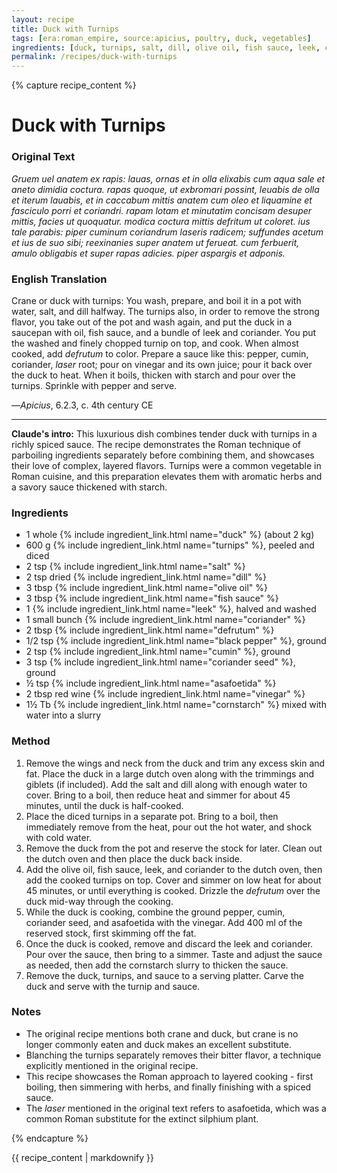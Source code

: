 ```yaml
---
layout: recipe
title: Duck with Turnips
tags: [era:roman_empire, source:apicius, poultry, duck, vegetables]
ingredients: [duck, turnips, salt, dill, olive oil, fish sauce, leek, coriander, defrutum, black pepper, cumin, coriander seed, asafoetida, red wine vinegar, cornstarch]
permalink: /recipes/duck-with-turnips
---
```


{% capture recipe_content %}
# Duck with Turnips

### Original Text
*Gruem uel anatem ex rapis: lauas, ornas et in olla elixabis cum aqua sale et aneto dimidia coctura. rapas quoque, ut exbromari possint, leuabis de olla et iterum lauabis, et in caccabum mittis anatem cum oleo et liquamine et fasciculo porri et coriandri. rapam lotam et minutatim concisam desuper mittis, facies ut quoquatur. modica coctura mittis defritum ut coloret. ius tale parabis: piper cuminum coriandrum laseris radicem; suffundes acetum et ius de suo sibi; reexinanies super anatem ut ferueat. cum ferbuerit, amulo obligabis et super rapas adicies. piper aspargis et adponis.*

### English Translation
Crane or duck with turnips: You wash, prepare, and boil it in a pot with water, salt, and dill halfway. The turnips also, in order to remove the strong flavor, you take out of the pot and wash again, and put the duck in a saucepan with oil, fish sauce, and a bundle of leek and coriander. You put the washed and finely chopped turnip on top, and cook. When almost cooked, add *defrutum* to color. Prepare a sauce like this: pepper, cumin, coriander, *laser* root; pour on vinegar and its own juice; pour it back over the duck to heat. When it boils, thicken with starch and pour over the turnips. Sprinkle with pepper and serve.

—*Apicius*, 6.2.3, c. 4th century CE

___

**Claude's intro:** This luxurious dish combines tender duck with turnips in a richly spiced sauce. The recipe demonstrates the Roman technique of parboiling ingredients separately before combining them, and showcases their love of complex, layered flavors. Turnips were a common vegetable in Roman cuisine, and this preparation elevates them with aromatic herbs and a savory sauce thickened with starch.

### Ingredients
- 1 whole {% include ingredient_link.html name="duck" %} (about 2 kg)
- 600 g {% include ingredient_link.html name="turnips" %}, peeled and diced
- 2 tsp {% include ingredient_link.html name="salt" %}
- 2 tsp dried {% include ingredient_link.html name="dill" %}
- 3 tbsp {% include ingredient_link.html name="olive oil" %}
- 3 tbsp {% include ingredient_link.html name="fish sauce" %}
- 1 {% include ingredient_link.html name="leek" %}, halved and washed
- 1 small bunch {% include ingredient_link.html name="coriander" %}
- 2 tbsp {% include ingredient_link.html name="defrutum" %}
- 1/2 tsp {% include ingredient_link.html name="black pepper" %}, ground
- 2 tsp {% include ingredient_link.html name="cumin" %}, ground
- 3 tsp {% include ingredient_link.html name="coriander seed" %}, ground
- ½ tsp {% include ingredient_link.html name="asafoetida" %}
- 2 tbsp red wine {% include ingredient_link.html name="vinegar" %}
- 1½ Tb {% include ingredient_link.html name="cornstarch" %} mixed with water into a slurry

### Method
1. Remove the wings and neck from the duck and trim any excess skin and fat. Place the duck in a large dutch oven along with the trimmings and giblets (if included). Add the salt and dill along with enough water to cover. Bring to a boil, then reduce heat and simmer for about 45 minutes, until the duck is half-cooked.
2. Place the diced turnips in a separate pot. Bring to a boil, then immediately remove from the heat, pour out the hot water, and shock with cold water.
3. Remove the duck from the pot and reserve the stock for later. Clean out the dutch oven and then place the duck back inside.
4. Add the olive oil, fish sauce, leek, and coriander to the dutch oven, then add the cooked turnips on top. Cover and simmer on low heat for about 45 minutes, or until everything is cooked. Drizzle the *defrutum* over the duck mid-way through the cooking.
5. While the duck is cooking, combine the ground pepper, cumin, coriander seed, and asafoetida with the vinegar. Add 400 ml of the reserved stock, first skimming off the fat.
6. Once the duck is cooked, remove and discard the leek and coriander. Pour over the sauce, then bring to a simmer. Taste and adjust the sauce as needed, then add the cornstarch slurry to thicken the sauce.
7. Remove the duck, turnips, and sauce to a serving platter. Carve the duck and serve with the turnip and sauce.

### Notes
- The original recipe mentions both crane and duck, but crane is no longer commonly eaten and duck makes an excellent substitute.
- Blanching the turnips separately removes their bitter flavor, a technique explicitly mentioned in the original recipe.
- This recipe showcases the Roman approach to layered cooking - first boiling, then simmering with herbs, and finally finishing with a spiced sauce.
- The *laser* mentioned in the original text refers to asafoetida, which was a common Roman substitute for the extinct silphium plant.

{% endcapture %}

{{ recipe_content | markdownify }}